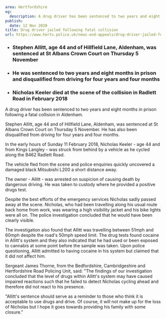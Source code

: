 ```yaml
area: Hertfordshire
og:
  description: A drug driver has been sentenced to two years and eight months in prison following a fatal collision in Aldenham.
publish:
  date: 12 Nov 2020
title: Drug driver jailed following fatal collision
url: https://www.herts.police.uk/news-and-appeals/drug-driver-jailed-following-fatal-collision-0856
```

* ### Stephen Allitt, age 44 and of Hillfield Lane, Aldenham, was sentenced at St Albans Crown Court on Thursday 5 November

 * ### He was sentenced to two years and eight months in prison and disqualified from driving for four years and four months

 * ### Nicholas Keeler died at the scene of the collision in Radlett Road in February 2018

A drug driver has been sentenced to two years and eight months in prison following a fatal collision in Aldenham.

Stephen Allitt, age 44 and of Hillfield Lane, Aldenham, was sentenced at St Albans Crown Court on Thursday 5 November. He has also been disqualified from driving for four years and four months.

In the early hours of Sunday 11 February 2018, Nicholas Keeler - age 44 and from Kings Langley - was struck from behind by a vehicle as he cycled along the B462 Radlett Road.

The vehicle fled from the scene and police enquiries quickly uncovered a damaged black Mitsubishi L200 a short distance away.

The owner - Allitt - was arrested on suspicion of causing death by dangerous driving. He was taken to custody where he provided a positive drugs test.

Despite the best efforts of the emergency services Nicholas sadly passed away at the scene. Nicholas, who had been travelling along his usual route back home from work, was wearing a high visibility jacket and his bike lights were all on. The police investigation concluded that he would have been clearly visible.

The investigation also found that Allitt was travelling between 51mph and 60mph despite the road's 50mph speed limit. The drug tests found cocaine in Allitt's system and they also indicated that he had used or been exposed to cannabis at some point before the sample was taken. Upon police questioning, Allitt admitted to having cocaine in his system but claimed that it did not affect him.

Sergeant James Thorne, from the Bedfordshire, Cambridgeshire and Hertfordshire Road Policing Unit, said: "The findings of our investigation concluded that the level of drugs within Allitt's system may have caused impaired reactions such that he failed to detect Nicholas cycling ahead and therefore did not react to his presence.

"Allitt's sentence should serve as a reminder to those who think it is acceptable to use drugs and drive. Of course, it will not make up for the loss of Nicholas but I hope it goes towards providing his family with some closure."

